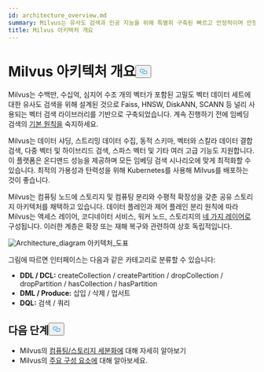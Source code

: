 ```yaml
---
id: architecture_overview.md
summary: Milvus는 유사도 검색과 인공 지능을 위해 특별히 구축된 빠르고 안정적이며 안정적인 벡터 데이터베이스를 제공합니다.
title: Milvus 아키텍처 개요
---
```

<h1 id="Milvus-Architecture-Overview" class="common-anchor-header">Milvus 아키텍처 개요<button data-href="#Milvus-Architecture-Overview" class="anchor-icon" translate="no">
      <svg translate="no"
        aria-hidden="true"
        focusable="false"
        height="20"
        version="1.1"
        viewBox="0 0 16 16"
        width="16"
      >
        <path
          fill="#0092E4"
          fill-rule="evenodd"
          d="M4 9h1v1H4c-1.5 0-3-1.69-3-3.5S2.55 3 4 3h4c1.45 0 3 1.69 3 3.5 0 1.41-.91 2.72-2 3.25V8.59c.58-.45 1-1.27 1-2.09C10 5.22 8.98 4 8 4H4c-.98 0-2 1.22-2 2.5S3 9 4 9zm9-3h-1v1h1c1 0 2 1.22 2 2.5S13.98 12 13 12H9c-.98 0-2-1.22-2-2.5 0-.83.42-1.64 1-2.09V6.25c-1.09.53-2 1.84-2 3.25C6 11.31 7.55 13 9 13h4c1.45 0 3-1.69 3-3.5S14.5 6 13 6z"
        ></path>
      </svg>
    </button></h1><p>Milvus는 수백만, 수십억, 심지어 수조 개의 벡터가 포함된 고밀도 벡터 데이터 세트에 대한 유사도 검색을 위해 설계된 것으로 Faiss, HNSW, DiskANN, SCANN 등 널리 사용되는 벡터 검색 라이브러리를 기반으로 구축되었습니다. 계속 진행하기 전에 임베딩 검색의 <a href="/docs/ko/glossary.md">기본 원칙을</a> 숙지하세요.</p>
<p>Milvus는 데이터 샤딩, 스트리밍 데이터 수집, 동적 스키마, 벡터와 스칼라 데이터 결합 검색, 다중 벡터 및 하이브리드 검색, 스파스 벡터 및 기타 여러 고급 기능도 지원합니다. 이 플랫폼은 온디맨드 성능을 제공하며 모든 임베딩 검색 시나리오에 맞게 최적화할 수 있습니다. 최적의 가용성과 탄력성을 위해 Kubernetes를 사용해 Milvus를 배포하는 것이 좋습니다.</p>
<p>Milvus는 컴퓨팅 노드에 스토리지 및 컴퓨팅 분리와 수평적 확장성을 갖춘 공유 스토리지 아키텍처를 채택하고 있습니다. 데이터 플레인과 제어 플레인 분리 원칙에 따라 Milvus는 액세스 레이어, 코디네이터 서비스, 워커 노드, 스토리지의 <a href="/docs/ko/four_layers.md">네 가지 레이어로</a> 구성됩니다. 이러한 계층은 확장 또는 재해 복구와 관련하여 상호 독립적입니다.</p>
<p>
  
   <span class="img-wrapper"> <img translate="no" src="/docs/v2.5.x/assets/milvus_architecture.png" alt="Architecture_diagram" class="doc-image" id="architecture_diagram" />
   </span> <span class="img-wrapper"> <span>아키텍처_도표</span> </span></p>
<p>그림에 따르면 인터페이스는 다음과 같은 카테고리로 분류할 수 있습니다:</p>
<ul>
<li><strong>DDL / DCL:</strong> createCollection / createPartition / dropCollection / dropPartition / hasCollection / hasPartition</li>
<li><strong>DML / Produce:</strong> 삽입 / 삭제 / 업서트</li>
<li><strong>DQL:</strong> 검색 / 쿼리</li>
</ul>
<h2 id="Whats-next" class="common-anchor-header">다음 단계<button data-href="#Whats-next" class="anchor-icon" translate="no">
      <svg translate="no"
        aria-hidden="true"
        focusable="false"
        height="20"
        version="1.1"
        viewBox="0 0 16 16"
        width="16"
      >
        <path
          fill="#0092E4"
          fill-rule="evenodd"
          d="M4 9h1v1H4c-1.5 0-3-1.69-3-3.5S2.55 3 4 3h4c1.45 0 3 1.69 3 3.5 0 1.41-.91 2.72-2 3.25V8.59c.58-.45 1-1.27 1-2.09C10 5.22 8.98 4 8 4H4c-.98 0-2 1.22-2 2.5S3 9 4 9zm9-3h-1v1h1c1 0 2 1.22 2 2.5S13.98 12 13 12H9c-.98 0-2-1.22-2-2.5 0-.83.42-1.64 1-2.09V6.25c-1.09.53-2 1.84-2 3.25C6 11.31 7.55 13 9 13h4c1.45 0 3-1.69 3-3.5S14.5 6 13 6z"
        ></path>
      </svg>
    </button></h2><ul>
<li>Milvus의 <a href="/docs/ko/four_layers.md">컴퓨팅/스토리지 세분화에</a> 대해 자세히 알아보기</li>
<li>Milvus의 <a href="/docs/ko/main_components.md">주요 구성 요소에</a> 대해 알아보세요.</li>
</ul>
